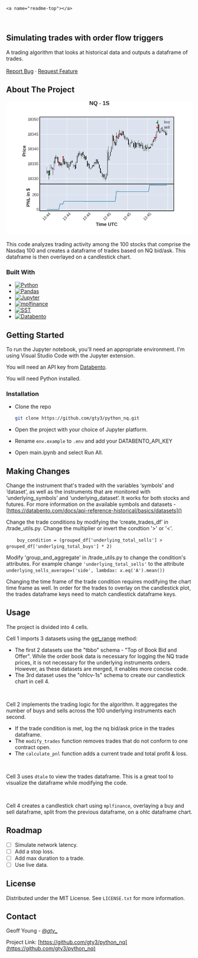 `<a name="readme-top"></a>`

<!-- PROJECT LOGO -->

<br />
<div >

<h2 >Simulating trades with order flow triggers</h2>

<p >
  A trading algorithm that looks at historical data and outputs a dataframe of trades.
    <br />
    <br />
    <a href="https://github.com/gty3/dom-replay/issues/new?labels=bug&template=bug-report---.md">Report Bug</a>
    ·
    <a href="https://github.com/gty3/dom-replay/issues/new?labels=enhancement&template=feature-request---.md">Request Feature</a>
  </p>
</div>

<!-- ABOUT THE PROJECT -->

## About The Project

![Product Screenshot](https://raw.githubusercontent.com/gty3/dom-img/main/nq_1s_2m.png)

This code analyzes trading activity among the 100 stocks that comprise the Nasdaq 100 and creates a dataframe of trades based on NQ bid/ask. This dataframe is then overlayed on a candlestick chart.

### Built With

* [![Python](https://img.shields.io/badge/Python-20232A?style=for-the-badge&logo=python&logoColor=61DAFB)](https://www.python.org/)
* [![Pandas](https://img.shields.io/badge/Pandas-42b883?style=for-the-badge&logo=pandas)](https://pandas.pydata.org/)
* [![Jupyter](https://img.shields.io/badge/Jupyter-DEA584?style=for-the-badge&logo=jupyter)](https://jupyter.org/)
* [![mplfinance](https://img.shields.io/badge/mplfinance-FF9900?style=for-the-badge&logo=)](https://github.com/matplotlib/mplfinance)
* [![SST](https://img.shields.io/badge/dtale-4A90E2?style=for-the-badge&logo=serverless-stack)](https://github.com/man-group/dtale)
* [![Databento](https://img.shields.io/badge/Databento-DEA584?style=for-the-badge&logo=custom&logoColor=white)](https://databento.com/)

<!-- GETTING STARTED -->

## Getting Started

To run the Jupyter notebook, you'll need an appropriate environment.
I'm using Visual Studio Code with the Jupyter extension.

You will need an API key from  [Databento](https://databento.com/).

You will need Python installed.

### Installation

* Clone the repo

  ```sh
  git clone https://github.com/gty3/python_nq.git
  ```
* Open the project with your choice of Jupyter platform.
* Rename `env.example` to `.env` and add your DATABENTO_API_KEY
* Open main.ipynb and select Run All.

<!-- MAKING CHANGES -->

## Making Changes

Change the instrument that's traded with the variables ‘symbols’ and ‘dataset’, as well as the instruments that are monitored with ‘underlying_symbols’ and ‘underlying_dataset’. It works for both stocks and futures. For more information on the available symbols and datasets - [https://databento.com/docs/api-reference-historical/basics/datasets]()

Change the trade conditions by modifying the ‘create_trades_df’ in /trade_utils.py.
Change the multiplier or invert the condtion '>' or '<'.

`    buy_condition = (grouped_df['underlying_total_sells'] > grouped_df['underlying_total_buys'] * 2)`

Modify 'group_and_aggregate' in /trade_utils.py to change the condition's attributes. For example change `'underlying_total_sells'` to the attribute  `underlying_sells_average=('side', lambdax: x.eq('A').mean())`

Changing the time frame of the trade condition requires modifying the chart time frame as well. In order for the trades to overlay on the candlestick plot, the trades dataframe keys need to match candlestick dataframe keys.

<!-- USAGE EXAMPLES -->

## Usage

The project is divided into 4 cells.

Cell 1 imports 3 datasets using the [get_range](https://databento.com/docs/api-reference-historical/timeseries/timeseries-get-range?historical=python&live=python) method:

- The first 2 datasets use the "tbbo" schema - "Top of Book Bid and Offer". While the order book data is necessary for logging the NQ trade prices, it is not necessary for the underlying instruments orders. However, as these datasets are merged, it enables more concise code.
- The 3rd dataset uses the "ohlcv-1s" schema to create our candlestick chart in cell 4.

<br/>

Cell 2 implements the trading logic for the algorithm.
It aggregates the number of buys and sells across the 100 underlying instruments each second.

- If the trade condition is met, log the nq bid/ask price in the trades dataframe.
- The `modify_trades` function removes trades that do not conform to one contract open.
- The `calculate_pnl` function adds a current trade and total profit & loss.

<br/>

Cell 3 uses `dtale` to view the trades dataframe. This is a great tool to visualize the dataframe while modifying the code.

<br/>

Cell 4 creates a candlestick chart using `mplfinance`, overlaying a buy and sell dataframe, split from the previous dataframe, on a ohlc dataframe chart.

<!-- ROADMAP -->

## Roadmap

- [ ] Simulate network latency.
- [ ] Add a stop loss.
- [ ] Add max duration to a trade.
- [ ] Use live data.

<!-- LICENSE -->

## License

Distributed under the MIT License. See `LICENSE.txt` for more information.

<!-- CONTACT -->

## Contact

Geoff Young - [@_gty__](https://x.com/_gty__)

Project Link: [https://github.com/gty3/python_nq](https://github.com/gty3/python_nq)
